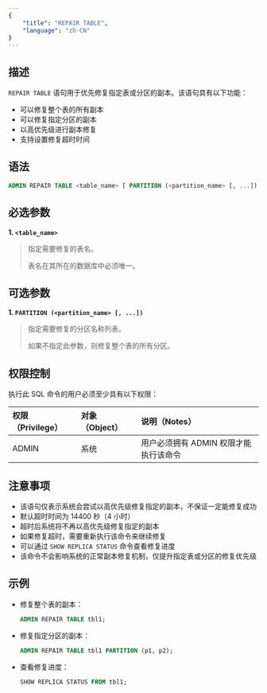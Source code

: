```yaml
---
{
    "title": "REPAIR TABLE",
    "language": "zh-CN"
}
---
```


## 描述

`REPAIR TABLE` 语句用于优先修复指定表或分区的副本。该语句具有以下功能：

- 可以修复整个表的所有副本
- 可以修复指定分区的副本
- 以高优先级进行副本修复
- 支持设置修复超时时间

## 语法

```sql
ADMIN REPAIR TABLE <table_name> [ PARTITION (<partition_name> [, ...]) ];
```

## 必选参数

**1. `<table_name>`**

> 指定需要修复的表名。
>
> 表名在其所在的数据库中必须唯一。

## 可选参数

**1. `PARTITION (<partition_name> [, ...])`**

> 指定需要修复的分区名称列表。
>
> 如果不指定此参数，则修复整个表的所有分区。

## 权限控制

执行此 SQL 命令的用户必须至少具有以下权限：

| 权限（Privilege） | 对象（Object） | 说明（Notes）                           |
| :---------------- | :------------- | :-------------------------------------- |
| ADMIN             | 系统          | 用户必须拥有 ADMIN 权限才能执行该命令    |

## 注意事项

- 该语句仅表示系统会尝试以高优先级修复指定的副本，不保证一定能修复成功
- 默认超时时间为 14400 秒（4 小时）
- 超时后系统将不再以高优先级修复指定的副本
- 如果修复超时，需要重新执行该命令来继续修复
- 可以通过 `SHOW REPLICA STATUS` 命令查看修复进度
- 该命令不会影响系统的正常副本修复机制，仅提升指定表或分区的修复优先级

## 示例

- 修复整个表的副本：

    ```sql
    ADMIN REPAIR TABLE tbl1;
    ```

- 修复指定分区的副本：

    ```sql
    ADMIN REPAIR TABLE tbl1 PARTITION (p1, p2);
    ```

- 查看修复进度：

    ```sql
    SHOW REPLICA STATUS FROM tbl1;
    ```

